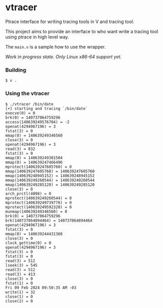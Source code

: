 # vtracer
Ptrace interface for writing tracing tools in V and tracing tool.

This project aims to provide an interface to who want write a tracing tool using ptrace in high level way.

The `main.v` is a sample how to use the wrapper.

_Work in progress state. Only Linux x86-64 support yet._

### Building

`$ v .`

### Using the vtracer

```
$ ./vtracer /bin/date
[+] starting and tracing `/bin/date`
execve(0) = 0
brk(0) = 140737064759296
access(140639249576704) = -2
openat(4294967196) = 3
fstat(3) = 0
mmap(0) = 140639249346560
close(3) = 0
openat(4294967196) = 3
read(3) = 832
fstat(3) = 0
mmap(0) = 140639249301504
mmap(0) = 140639247466496
mprotect(140639247605760) = 0
mmap(140639247605760) = 140639247605760
mmap(140639248945152) = 140639248945152
mmap(140639249260544) = 140639249260544
mmap(140639249285120) = 140639249285120
close(3) = 0
arch_prctl(4098) = 0
mprotect(140639249260544) = 0
mprotect(140639249739776) = 0
mprotect(140639249592320) = 0
munmap(140639249346560) = 0
brk(0) = 140737064759296
brk(140737064894464) = 140737064894464
openat(4294967196) = 3
fstat(3) = 0
mmap(0) = 140639244431360
close(3) = 0
clock_gettime(0) = 0
openat(4294967196) = 3
fstat(3) = 0
fstat(3) = 0
read(3) = 512
lseek(3) = 545
read(3) = 512
read(3) = 413
close(3) = 0
fstat(1) = 0
Fri 09 Feb 2024 09:50:35 AM -03
write(1) = 32
close(1) = 0
close(2) = 0
```
